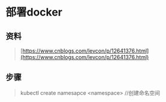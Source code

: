 # 部署docker

## 资料

> [https://www.cnblogs.com/levcon/p/12641376.html](https://www.cnblogs.com/levcon/p/12641376.html)

## 步骤

> kubectl create namesapce &lt;namespace&gt;  //创建命名空间



